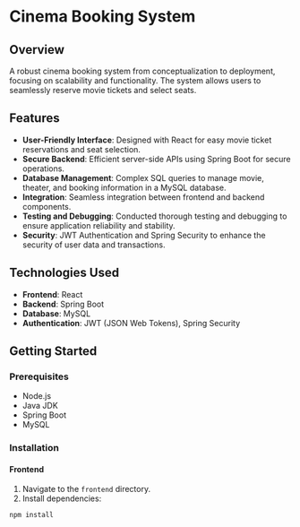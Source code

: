 # Cinema Booking System

## Overview
A robust cinema booking system from conceptualization to deployment, focusing on scalability and functionality. The system allows users to seamlessly reserve movie tickets and select seats.

## Features
- **User-Friendly Interface**: Designed with React for easy movie ticket reservations and seat selection.
- **Secure Backend**: Efficient server-side APIs using Spring Boot for secure operations.
- **Database Management**: Complex SQL queries to manage movie, theater, and booking information in a MySQL database.
- **Integration**: Seamless integration between frontend and backend components.
- **Testing and Debugging**: Conducted thorough testing and debugging to ensure application reliability and stability.
- **Security**: JWT Authentication and Spring Security to enhance the security of user data and transactions.

## Technologies Used
- **Frontend**: React
- **Backend**: Spring Boot
- **Database**: MySQL
- **Authentication**: JWT (JSON Web Tokens), Spring Security

## Getting Started

### Prerequisites
- Node.js
- Java JDK
- Spring Boot
- MySQL

### Installation

#### Frontend
1. Navigate to the `frontend` directory.
2. Install dependencies:
```bash
npm install
```   
